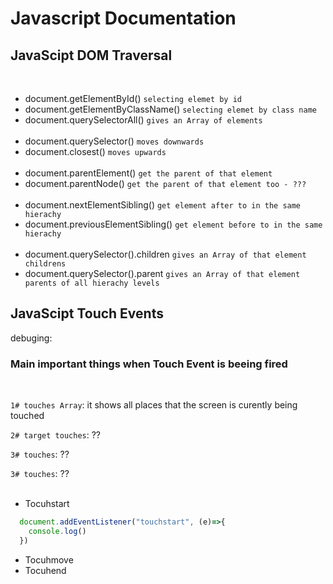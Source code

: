 # Javascript Documentation

## JavaScipt DOM Traversal 
<br>

- document.getElementById() `selecting elemet by id`
- document.getElementByClassName() `selecting elemet by class name`
- document.querySelectorAll() `gives an Array of elements`
<br><br>
- document.querySelector() `moves downwards` 
- document.closest() `moves upwards`
<br><br>
- document.parentElement() `get the parent of that element`
- document.parentNode() `get the parent of that element too - ???`
<br><br>
- document.nextElementSibling() `get element after to in the same hierachy`
- document.previousElementSibling() `get element before to in the same hierachy`
<br><br>
- document.querySelector().children `gives an Array of that element childrens`
- document.querySelector().parent `gives an Array of that element parents of all hierachy levels`


## JavaScipt Touch Events 

debuging:
<br> 

### Main important things when Touch Event is beeing fired

<br>

`1# touches Array`: it shows all places that the screen is curently being touched
<br>

`2# target touches`: ??
<br>

`3# touches`: ??
<br>

`3# touches`: ??
<br><br> 

- Tocuhstart
```js
  document.addEventListener("touchstart", (e)=>{
    console.log()
  })
```
- Tocuhmove
- Tocuhend
<br><br>